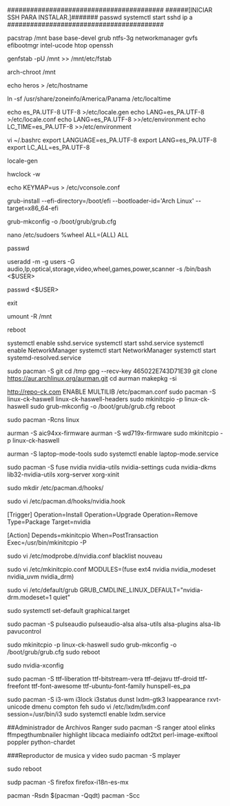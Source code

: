 #########################################
######[INICIAR SSH PARA INSTALAR.]#######
passwd
systemctl start sshd
ip a
#########################################

pacstrap /mnt base base-devel grub ntfs-3g networkmanager gvfs efibootmgr intel-ucode htop openssh

genfstab -pU /mnt >> /mnt/etc/fstab

arch-chroot /mnt

echo heros > /etc/hostname

ln -sf /usr/share/zoneinfo/America/Panama /etc/localtime

echo es_PA.UTF-8 UTF-8 >/etc/locale.gen
echo LANG=es_PA.UTF-8 >/etc/locale.conf
echo LANG=es_PA.UTF-8 >>/etc/environment
echo LC_TIME=es_PA.UTF-8 >>/etc/environment

vi ~/.bashrc
export LANGUAGE=es_PA.UTF-8
export LANG=es_PA.UTF-8
export LC_ALL=es_PA.UTF-8

locale-gen

hwclock -w

echo KEYMAP=us > /etc/vconsole.conf

grub-install --efi-directory=/boot/efi --bootloader-id='Arch Linux' --target=x86_64-efi

grub-mkconfig -o /boot/grub/grub.cfg

nano /etc/sudoers
%wheel ALL=(ALL) ALL

passwd

useradd -m -g users -G audio,lp,optical,storage,video,wheel,games,power,scanner -s /bin/bash <$USER>

passwd <$USER>

exit

umount -R /mnt

reboot

systemctl enable sshd.service
systemctl start sshd.service
systemctl enable NetworkManager
systemctl start NetworkManager
systemctl start systemd-resolved.service


sudo pacman -S git
cd /tmp
gpg --recv-key 465022E743D71E39
git clone https://aur.archlinux.org/aurman.git
cd aurman
makepkg -si


http://repo-ck.com
ENABLE MULTILIB /etc/pacman.conf
sudo pacman -S linux-ck-haswell linux-ck-haswell-headers
sudo mkinitcpio -p linux-ck-haswell 
sudo grub-mkconfig -o /boot/grub/grub.cfg
reboot

sudo pacman -Rcns linux

aurman -S aic94xx-firmware
aurman -S wd719x-firmware
sudo mkinitcpio -p linux-ck-haswell 


aurman -S laptop-mode-tools
sudo systemctl enable laptop-mode.service

sudo pacman -S fuse nvidia nvidia-utils nvidia-settings cuda nvidia-dkms lib32-nvidia-utils xorg-server xorg-xinit 


sudo mkdir /etc/pacman.d/hooks/

sudo vi /etc/pacman.d/hooks/nvidia.hook

[Trigger]
Operation=Install
Operation=Upgrade
Operation=Remove
Type=Package
Target=nvidia

[Action]
Depends=mkinitcpio
When=PostTransaction
Exec=/usr/bin/mkinitcpio -P

sudo vi /etc/modprobe.d/nvidia.conf
blacklist nouveau


sudo vi /etc/mkinitcpio.conf
MODULES=(fuse ext4 nvidia nvidia_modeset nvidia_uvm nvidia_drm)

sudo vi /etc/default/grub
GRUB_CMDLINE_LINUX_DEFAULT="nvidia-drm.modeset=1 quiet"

sudo systemctl set-default graphical.target

sudo pacman -S pulseaudio pulseaudio-alsa alsa-utils alsa-plugins alsa-lib pavucontrol

sudo mkinitcpio -p linux-ck-haswell 
sudo grub-mkconfig -o /boot/grub/grub.cfg
sudo reboot

sudo nvidia-xconfig

sudo pacman -S ttf-liberation ttf-bitstream-vera ttf-dejavu ttf-droid ttf-freefont ttf-font-awesome ttf-ubuntu-font-family hunspell-es_pa

sudo pacman -S i3-wm i3lock i3status dunst lxdm-gtk3 lxappearance rxvt-unicode dmenu compton feh
sudo vi /etc/lxdm/lxdm.conf
	session=/usr/bin/i3
sudo systemctl enable lxdm.service

##Administrador de Archivos Ranger
sudo pacman -S ranger  atool elinks ffmpegthumbnailer highlight libcaca mediainfo odt2txt perl-image-exiftool poppler python-chardet

###Reproductor de musica y video
sudo pacman -S mplayer

sudo reboot

sudp pacman -S firefox firefox-i18n-es-mx

pacman -Rsdn $(pacman -Qqdt)
pacman -Scc
